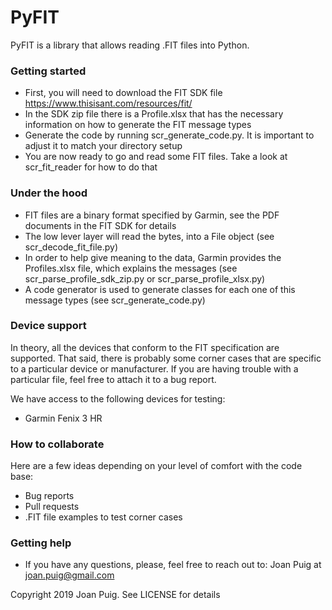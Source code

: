 # PyFIT
PyFIT is a library that allows reading .FIT files into Python.


### Getting started ###
* First, you will need to download the FIT SDK file https://www.thisisant.com/resources/fit/
* In the SDK zip file there is a Profile.xlsx that has the necessary information on how to generate the FIT message types
* Generate the code by running scr_generate_code.py. It is important to adjust it to match your directory setup
* You are now ready to go and read some FIT files. Take a look at scr_fit_reader for how to do that


### Under the hood ###
* FIT files are a binary format specified by Garmin, see the PDF documents in the FIT SDK for details
* The low lever layer will read the bytes, into a File object (see scr_decode_fit_file.py)
* In order to help give meaning to the data, Garmin provides the Profiles.xlsx file, which explains the messages (see scr_parse_profile_sdk_zip.py or scr_parse_profile_xlsx.py)
* A code generator is used to generate classes for each one of this message types (see scr_generate_code.py)


### Device support ###
In theory, all the devices that conform to the FIT specification are supported. That said, there is probably some corner cases that are specific to a particular device or manufacturer. If you are having trouble with a particular file, feel free to attach it to a bug report. 

We have access to the following devices for testing:
* Garmin Fenix 3 HR


### How to collaborate ###
Here are a few ideas depending on your level of comfort with the code base:
* Bug reports
* Pull requests
* .FIT file examples to test corner cases


### Getting help ###
* If you have any questions, please, feel free to reach out to: Joan Puig at <joan.puig@gmail.com>



Copyright 2019 Joan Puig. See LICENSE for details
